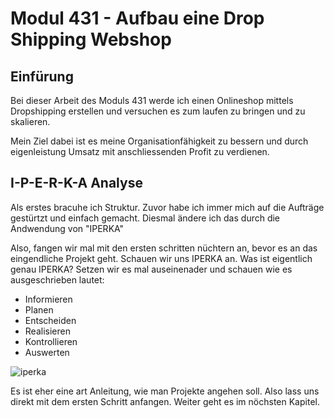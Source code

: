 # Modul 431 - Aufbau eine Drop Shipping Webshop
## Einfürung
Bei dieser Arbeit des Moduls 431 werde ich einen Onlineshop mittels Dropshipping erstellen und versuchen es zum laufen zu bringen und zu skalieren.

Mein Ziel dabei ist es meine Organisationfähigkeit zu bessern und durch eigenleistung Umsatz mit anschliessenden Profit zu verdienen.
## I-P-E-R-K-A Analyse
Als erstes bracuhe ich Struktur. Zuvor habe ich immer mich auf die Aufträge gestürtzt und einfach gemacht. Diesmal ändere ich das durch die Andwendung von "IPERKA"

Also, fangen wir mal mit den ersten schritten nüchtern an, bevor es an das eingendliche Projekt geht. Schauen wir uns IPERKA an. Was ist eigentlich genau IPERKA? Setzen wir es mal auseinenader und schauen wie es ausgeschrieben lautet:

- Informieren
- Planen
- Entscheiden
- Realisieren
- Kontrollieren
- Auswerten

![iperka](https://user-images.githubusercontent.com/90186208/170206560-7257ede7-3600-4169-b6da-77c2a3b75b34.jpg)

Es ist eher eine art Anleitung, wie man Projekte angehen soll. Also lass uns direkt mit dem ersten Schritt anfangen. Weiter geht es im nöchsten Kapitel.

